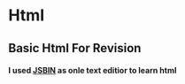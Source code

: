 # Html
## Basic Html For Revision
#### I used [JSBIN](https://jsbin.com/?html,output) as onle text editior to learn html
